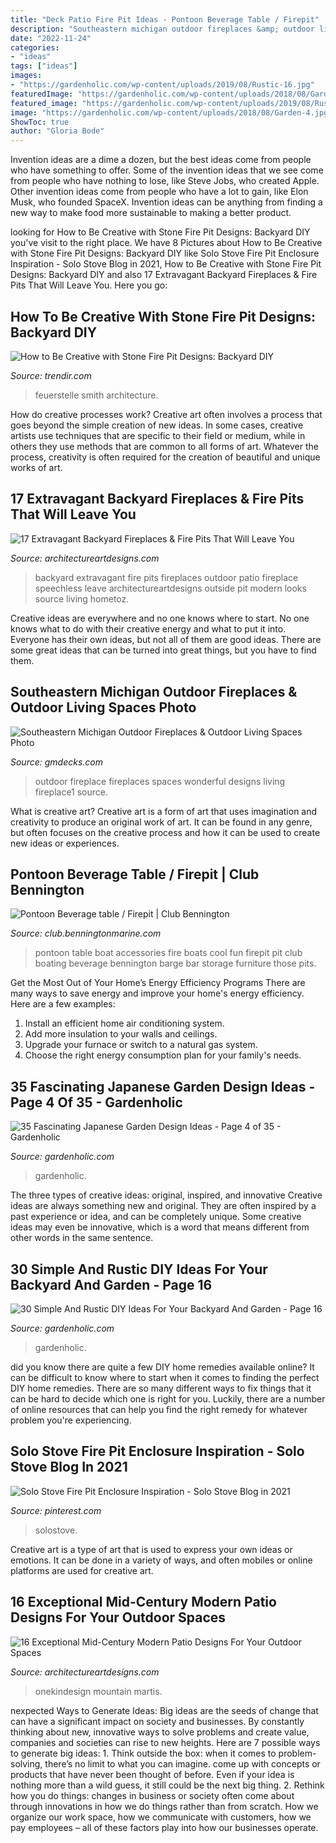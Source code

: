 ```yaml
---
title: "Deck Patio Fire Pit Ideas - Pontoon Beverage Table / Firepit"
description: "Southeastern michigan outdoor fireplaces &amp; outdoor living spaces photo"
date: "2022-11-24"
categories:
- "ideas"
tags: ["ideas"]
images:
- "https://gardenholic.com/wp-content/uploads/2019/08/Rustic-16.jpg"
featuredImage: "https://gardenholic.com/wp-content/uploads/2018/08/Garden-4.jpg"
featured_image: "https://gardenholic.com/wp-content/uploads/2019/08/Rustic-16.jpg"
image: "https://gardenholic.com/wp-content/uploads/2018/08/Garden-4.jpg"
ShowToc: true
author: "Gloria Bode"
---
```



Invention ideas are a dime a dozen, but the best ideas come from people who have something to offer. Some of the invention ideas that we see come from people who have nothing to lose, like Steve Jobs, who created Apple. Other invention ideas come from people who have a lot to gain, like Elon Musk, who founded SpaceX. Invention ideas can be anything from finding a new way to make food more sustainable to making a better product.

	

		
looking for How to Be Creative with Stone Fire Pit Designs: Backyard DIY you've visit to the right place. We have 8 Pictures about How to Be Creative with Stone Fire Pit Designs: Backyard DIY like Solo Stove Fire Pit Enclosure Inspiration - Solo Stove Blog in 2021, How to Be Creative with Stone Fire Pit Designs: Backyard DIY and also 17 Extravagant Backyard Fireplaces &amp; Fire Pits That Will Leave You. Here you go:
		
    
## How To Be Creative With Stone Fire Pit Designs: Backyard DIY

<img loading=lazy src="https://cdn.trendir.com/wp-content/uploads/old/outdoors/2015/06/10/boulder-fire-pit.jpg" onerror="this.onerror=null;this.src='https://tse2.mm.bing.net/th?id=OIP.hAzqf6NUR7PPvM3jEBUYPwHaIc&amp;pid=15.1';" alt="How to Be Creative with Stone Fire Pit Designs: Backyard DIY">

_Source: trendir.com_

>feuerstelle smith architecture. 

	

How do creative processes work?
Creative art often involves a process that goes beyond the simple creation of new ideas. In some cases, creative artists use techniques that are specific to their field or medium, while in others they use methods that are common to all forms of art. Whatever the process, creativity is often required for the creation of beautiful and unique works of art.

    
## 17 Extravagant Backyard Fireplaces &amp; Fire Pits That Will Leave You

<img loading=lazy src="https://www.architectureartdesigns.com/wp-content/uploads/2017/03/9-31-e1490615746700-630x626.jpg" onerror="this.onerror=null;this.src='https://tse2.mm.bing.net/th?id=OIP.4DaUL9ToWQE_aBu29gDC4wHaHW&amp;pid=15.1';" alt="17 Extravagant Backyard Fireplaces &amp; Fire Pits That Will Leave You">

_Source: architectureartdesigns.com_

>backyard extravagant fire pits fireplaces outdoor patio fireplace speechless leave architectureartdesigns outside pit modern looks source living hometoz. 

	

Creative ideas are everywhere and no one knows where to start. No one knows what to do with their creative energy and what to put it into. Everyone has their own ideas, but not all of them are good ideas. There are some great ideas that can be turned into great things, but you have to find them.

    
## Southeastern Michigan Outdoor Fireplaces &amp; Outdoor Living Spaces Photo

<img loading=lazy src="http://gmdecks.com/photo_gallery/outdoor-spaces-fireplaces/data/images2/outdoor-fireplace1.jpg" onerror="this.onerror=null;this.src='https://tse4.mm.bing.net/th?id=OIP.KOaHIynVHpnDoutFrWp5bAHaKn&amp;pid=15.1';" alt="Southeastern Michigan Outdoor Fireplaces &amp; Outdoor Living Spaces Photo">

_Source: gmdecks.com_

>outdoor fireplace fireplaces spaces wonderful designs living fireplace1 source. 

	

What is creative art?
Creative art is a form of art that uses imagination and creativity to produce an original work of art. It can be found in any genre, but often focuses on the creative process and how it can be used to create new ideas or experiences.

    
## Pontoon Beverage Table / Firepit | Club Bennington

<img loading=lazy src="http://club.benningtonmarine.com/media/pontoon-beverage-table-firepit.4894/full?d=1421076003" onerror="this.onerror=null;this.src='https://tse3.mm.bing.net/th?id=OIP.qQx93GiDc3A7suFMrO5JLQHaFj&amp;pid=15.1';" alt="Pontoon Beverage table / Firepit | Club Bennington">

_Source: club.benningtonmarine.com_

>pontoon table boat accessories fire boats cool fun firepit pit club boating beverage bennington barge bar storage furniture those pits. 

	

Get the Most Out of Your Home’s Energy Efficiency Programs
There are many ways to save energy and improve your home's energy efficiency. Here are a few examples:
1. Install an efficient home air conditioning system.
2. Add more insulation to your walls and ceilings.
3. Upgrade your furnace or switch to a natural gas system.
4. Choose the right energy consumption plan for your family's needs.

    
## 35 Fascinating Japanese Garden Design Ideas - Page 4 Of 35 - Gardenholic

<img loading=lazy src="https://gardenholic.com/wp-content/uploads/2018/08/Garden-4.jpg" onerror="this.onerror=null;this.src='https://tse1.mm.bing.net/th?id=OIP.CjEZ4UdQburyxmp8QlQLUQHaK5&amp;pid=15.1';" alt="35 Fascinating Japanese Garden Design Ideas - Page 4 of 35 - Gardenholic">

_Source: gardenholic.com_

>gardenholic. 

	

The three types of creative ideas: original, inspired, and innovative
Creative ideas are always something new and original. They are often inspired by a past experience or idea, and can be completely unique. Some creative ideas may even be innovative, which is a word that means different from other words in the same sentence.

    
## 30 Simple And Rustic DIY Ideas For Your Backyard And Garden - Page 16

<img loading=lazy src="https://gardenholic.com/wp-content/uploads/2019/08/Rustic-16.jpg" onerror="this.onerror=null;this.src='https://tse3.mm.bing.net/th?id=OIP.6TaNsPeIm9PyogyMj9df8gHaKs&amp;pid=15.1';" alt="30 Simple And Rustic DIY Ideas For Your Backyard And Garden - Page 16">

_Source: gardenholic.com_

>gardenholic. 

	

did you know there are quite a few DIY home remedies available online?
It can be difficult to know where to start when it comes to finding the perfect DIY home remedies. There are so many different ways to fix things that it can be hard to decide which one is right for you. Luckily, there are a number of online resources that can help you find the right remedy for whatever problem you're experiencing.

    
## Solo Stove Fire Pit Enclosure Inspiration - Solo Stove Blog In 2021

<img loading=lazy src="https://i.pinimg.com/736x/69/61/e7/6961e7b95c300d344cb4645a36bff5d5.jpg" onerror="this.onerror=null;this.src='https://tse1.mm.bing.net/th?id=OIP.xPLnydtm0jhUlR-cSJ-00wHaJ3&amp;pid=15.1';" alt="Solo Stove Fire Pit Enclosure Inspiration - Solo Stove Blog in 2021">

_Source: pinterest.com_

>solostove. 

	

Creative art is a type of art that is used to express your own ideas or emotions. It can be done in a variety of ways, and often mobiles or online platforms are used for creative art.

    
## 16 Exceptional Mid-Century Modern Patio Designs For Your Outdoor Spaces

<img loading=lazy src="http://www.architectureartdesigns.com/wp-content/uploads/2015/03/16-Exceptional-Mid-Century-Modern-Patio-Designs-For-Your-Outdoor-Spaces-15.jpg" onerror="this.onerror=null;this.src='https://tse4.mm.bing.net/th?id=OIP.pg5V_zVMrzO6pqZdYon3DwHaFR&amp;pid=15.1';" alt="16 Exceptional Mid-Century Modern Patio Designs For Your Outdoor Spaces">

_Source: architectureartdesigns.com_

>onekindesign mountain martis. 

	

nexpected Ways to Generate Ideas:
Big ideas are the seeds of change that can have a significant impact on society and businesses. By constantly thinking about new, innovative ways to solve problems and create value, companies and societies can rise to new heights. Here are 7 possible ways to generate big ideas: 1. Think outside the box: when it comes to problem-solving, there’s no limit to what you can imagine. come up with concepts or products that have never been thought of before. Even if your idea is nothing more than a wild guess, it still could be the next big thing. 2. Rethink how you do things: changes in business or society often come about through innovations in how we do things rather than from scratch. How we organize our work space, how we communicate with customers, how we pay employees – all of these factors play into how our businesses operate.

